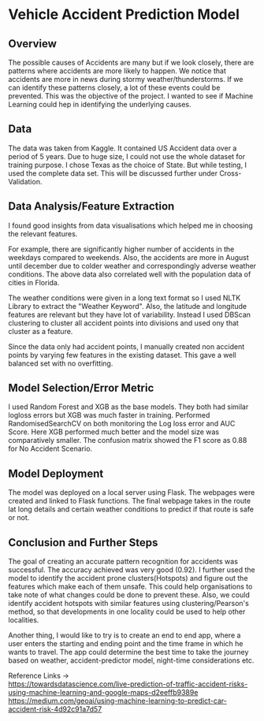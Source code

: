 # Vehicle Accident Prediction Model

  

## Overview  

The possible causes of Accidents are many but if we look closely, there are patterns where accidents are more likely to happen. We notice that accidents are more in news during stormy weather/thunderstorms. If we can identify these patterns closely, a lot of these events could be prevented. This was the objective of the project. I wanted to see if Machine Learning could hep in identifying the underlying causes. 

  

## Data 

The data was taken from Kaggle. It contained US Accident data over a period of 5 years. Due to huge size, I could not use the whole dataset for training purpose. I chose Texas as the choice of State. But while testing, I used the complete data set. This will be discussed further under Cross-Validation. 

  

## Data Analysis/Feature Extraction 

I found good insights from data visualisations which helped me in choosing the relevant features. 

For example, there are significantly higher number of accidents in the weekdays compared to weekends. Also, the accidents are more in August until december due to colder weather and correspondingly adverse weather conditions. The above data also correlated well with the population data of cities in Florida. 

The weather conditions were given in a long text format so I used NLTK Library to extract the "Weather Keyword". Also, the latitude and longitude features are relevant but they have lot of variability. Instead I used DBScan clustering to cluster all accident points into divisions and used ony that cluster as a feature.  

Since the data only had accident points, I manually created non accident points by varying few features in the existing dataset. This gave a well balanced set with no overfitting. 

  
## Model Selection/Error Metric 

I used Random Forest and XGB as the base models. They both had similar logloss errors but XGB was much faster in training. Performed RandomisedSearchCV on both monitoring the Log loss error and AUC Score. Here XGB performed much better and the model size was comparatively smaller. The confusion matrix showed the F1 score as 0.88 for No Accident Scenario.  

  

## Model Deployment 

The model was deployed on a local server using Flask. The webpages were created and linked to Flask functions. The final webpage takes in the route lat long details and certain weather conditions to predict if that route is safe or not.  

  
## Conclusion and Further Steps 

The goal of creating an accurate pattern recognition for accidents was successful. The accuracy achieved was very good (0.92). I further used the model to identify the accident prone clusters(Hotspots) and figure out the features which make each of them unsafe. This could help organisations to take note of what changes could be done to prevent these. Also, we could identify accident hotspots with similar features using clustering/Pearson's method, so that developments in one locality could be used to help other localities. 

Another thing, I would like to try is to create an end to end app, where a user enters the starting and ending point and the time frame in which he wants to travel. The app could determine the best time to take the journey based on weather, accident-predictor model, night-time considerations etc. 

Reference Links ->   
https://towardsdatascience.com/live-prediction-of-traffic-accident-risks-using-machine-learning-and-google-maps-d2eeffb9389e   
https://medium.com/geoai/using-machine-learning-to-predict-car-accident-risk-4d92c91a7d57
